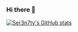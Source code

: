 ### Hi there 👋

<!--
**youn0g/youn0g** is a ✨ _special_ ✨ repository because its `README.md` (this file) appears on your GitHub profile.

Here are some ideas to get you started:

- 🔭 I’m currently working on ...
- 🌱 I’m currently learning ...
- 👯 I’m looking to collaborate on ...
- 🤔 I’m looking for help with ...
- 💬 Ask me about ...
- 📫 How to reach me: ...
- 😄 Pronouns: ...
- ⚡ Fun fact: ...
-->

[![Ser3n7ty's GitHub stats](https://github-readme-stats.vercel.app/api?username=youn0g)](https://github.com/anuraghazra/github-readme-stats)
